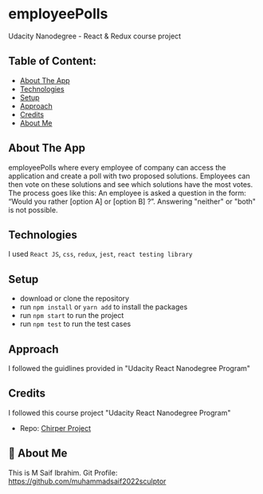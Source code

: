 # employeePolls
Udacity Nanodegree - React & Redux course project


## Table of Content:

- [About The App](#about-the-app)
- [Technologies](#technologies)
- [Setup](#setup)
- [Approach](#approach)
- [Credits](#credits)
- [About Me](#About-Me)

## About The App
employeePolls where every employee of company can access the application and create a poll with two proposed solutions. Employees can then vote on these solutions and see which solutions have the most votes. The process goes like this: An employee is asked a question in the form: “Would you rather [option A] or [option B] ?”. Answering "neither" or "both" is not possible. 


## Technologies
I used `React JS`, `css`, `redux`, `jest`, `react testing library`

## Setup
- download or clone the repository
- run `npm install` or `yarn add` to install the packages
- run `npm start` to run the project
- run `npm test` to run the test cases

## Approach
I followed the guidlines provided in "Udacity React Nanodegree Program"



## Credits
I followed this course project "Udacity React Nanodegree Program"
- Repo: [Chirper Project](https://github.com/udacity/cd0547-react-chirper-app)

## 🚀 About Me
This is M Saif Ibrahim.
Git Profile: https://github.com/muhammadsaif2022sculptor